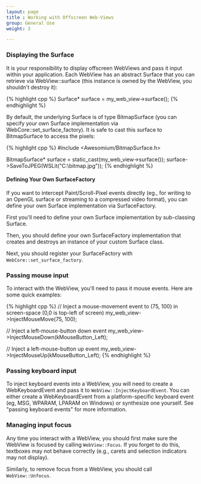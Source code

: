 ```yaml
---
layout: page
title : Working with Offscreen Web-Views
group: General Use
weight: 3

---
```


### Displaying the Surface
It is your responsibility to display offscreen WebViews and pass it input within your application. Each WebView has an abstract Surface that you can retrieve via WebView::surface (this instance is owned by the WebView, you shouldn't destroy it):

{% highlight cpp %}
Surface* surface = my_web_view->surface();
{% endhighlight %}

By default, the underlying Surface is of type BitmapSurface (you can specify your own Surface implementation via WebCore::set_surface_factory). It is safe to cast this surface to BitmapSurface to access the pixels:

{% highlight cpp %}
#include <Awesomium/BitmapSurface.h>

BitmapSurface* surface = static_cast<BitmapSurface>(my_web_view->surface());
surface->SaveToJPEG(WSLit("C:\\bitmap.jpg"));
{% endhighlight %}

#### Defining Your Own SurfaceFactory

If you want to intercept Paint/Scroll-Pixel events directly (eg., for writing to an OpenGL surface or streaming to a compressed video format), you can define your own Surface implementation via SurfaceFactory.

First you'll need to define your own Surface implementation by sub-classing Surface.

Then, you should define your own SurfaceFactory implementation that creates and destroys an instance of your custom Surface class.

Next, you should register your SurfaceFactory with `WebCore::set_surface_factory`.

### Passing mouse input
To interact with the WebView, you'll need to pass it mouse events. Here are some quick examples:

{% highlight cpp %}
// Inject a mouse-movement event to (75, 100) in screen-space (0,0 is top-left of screen)
my_web_view->InjectMouseMove(75, 100);

// Inject a left-mouse-button down event
my_web_view->InjectMouseDown(kMouseButton_Left);

// Inject a left-mouse-button up event
my_web_view->InjectMouseUp(kMouseButton_Left);
{% endhighlight %}

### Passing keyboard input
To inject keyboard events into a WebView, you will need to create a WebKeyboardEvent and pass it to `WebView::InjectKeyboardEvent`. You can either create a WebKeyboardEvent from a platform-specific keyboard event (eg, MSG, WPARAM, LPARAM on Windows) or synthesize one yourself. See "passing keyboard events" for more information.

### Managing input focus
Any time you interact with a WebView, you should first make sure the WebView is focused by calling `WebView::Focus`. If you forget to do this, textboxes may not behave correctly (e.g., carets and selection indicators may not display).

Similarly, to remove focus from a WebView, you should call `WebView::Unfocus`.